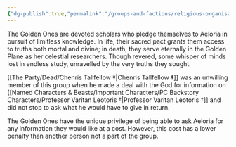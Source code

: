 ```yaml
---
{"dg-publish":true,"permalink":"/groups-and-factions/religious-organisations/the-golden-ones/","updated":"2025-06-09T21:11:17.985+01:00"}
---
```


The Golden Ones are devoted scholars who pledge themselves to Aeloria in pursuit of limitless knowledge. In life, their sacred pact grants them access to truths both mortal and divine; in death, they serve eternally in the Golden Plane as her celestial researchers. Though revered, some whisper of minds lost in endless study, unravelled by the very truths they sought.

[[The Party/Dead/Chenris Tallfellow ‡\|Chenris Tallfellow ‡]] was an unwilling member of this group when he made a deal with the God for information on [[Named Characters & Beasts/Important Characters/PC Backstory Characters/Professor Varitan Leotoris †\|Professor Varitan Leotoris †]] and did not stop to ask what he would have to give in return. 

The Golden Ones have the unique privilege of being able to ask Aeloria for any information they would like at a cost. However, this cost has a lower penalty than another person not a part of the group. 